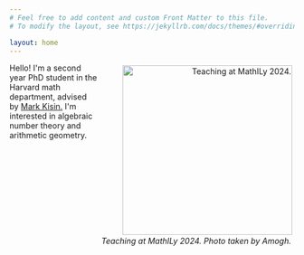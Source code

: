 ```yaml
---
# Feel free to add content and custom Front Matter to this file.
# To modify the layout, see https://jekyllrb.com/docs/themes/#overriding-theme-defaults

layout: home
---
```


<style>
figure {
  float: right;
  padding: 4px;
  margin: auto;
}

figcaption {
  font-style: italic;
  padding: 2px;
  text-align: center;
}
</style>

<figure align="right">
  <img alt="Teaching at MathILy 2024." src="/mathily2024photo1.jpg" width=300>
  <figcaption> Teaching at MathILy 2024. Photo taken by Amogh.</figcaption>
</figure>

Hello! I'm a second year PhD student in the Harvard math department, advised by [Mark Kisin.](https://people.math.harvard.edu/~kisin/) I'm interested in algebraic number theory and arithmetic geometry.


